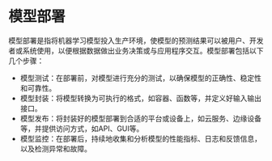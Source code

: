 # 模型部署

模型部署是指将机器学习模型投入生产环境，使模型的预测结果可以被用户、开发者或系统使用，以便根据数据做出业务决策或与应用程序交互。模型部署包括以下几个步骤：

- 模型测试：在部署前，对模型进行充分的测试，以确保模型的正确性、稳定性和可靠性。
- 模型封装：将模型转换为可执行的格式，如容器、函数等，并定义好输入输出接口。
- 模型发布：将封装好的模型部署到合适的平台或设备上，如云服务、边缘设备等，并提供访问方式，如API、GUI等。
- 模型监控：在部署后，持续地收集和分析模型的性能指标、日志和反馈信息，以及检测异常和故障。

